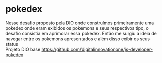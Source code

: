 # pokedex
Nesse desafio proposto pela DIO onde construímos primeiramente uma pokedex onde eram exibidos os pokemons e seus respectivos tipo, o desafio consistia em aprimorar essa pokedex. Então me surgiu a ideia de navegar entre os pokemons apresentados e além disso exibir os seus status  
 Projeto DIO base https://github.com/digitalinnovationone/js-developer-pokedex
